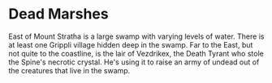 # Dead Marshes
East of Mount Stratha is a large swamp with varying levels of water. There is at least one Grippli village hidden deep in the swamp. Far to the East, but not quite to the coastline, is the lair of Vezdrikex, the Death Tyrant who stole the Spine's necrotic crystal. He's using it to raise an army of undead out of the creatures that live in the swamp.
